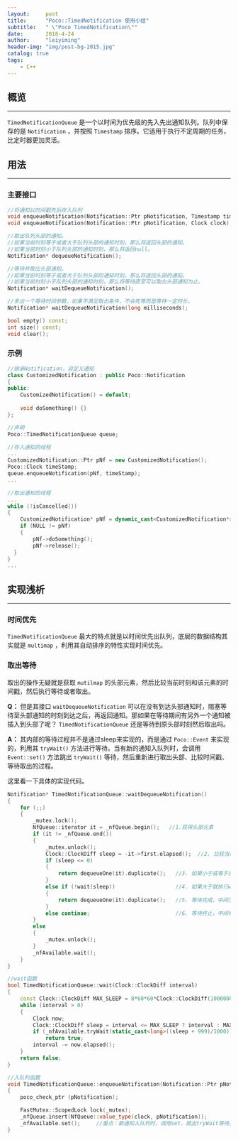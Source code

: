 ```yaml
---
layout:     post
title:      "Poco::TimedNotification 使用小结"
subtitle:   " \"Poco TimedNotification\""
date:       2018-4-24
author:     "leiyiming"
header-img: "img/post-bg-2015.jpg"
catalog: true
tags:
    - C++
---
```






## 概览

---

`TimedNotificationQueue` 是一个以时间为优先级的先入先出通知队列。队列中保存的是 `Notification` ，并按照 `Timestamp` 排序。它适用于执行不定周期的任务，比定时器更加灵活。



## 用法

---

### 主要接口

```C++
//将通知以时间戳先后存入队列
void enqueueNotification(Notification::Ptr pNotification, Timestamp timestamp);
void enqueueNotification(Notification::Ptr pNotification, Clock clock);

//取出队列头部的通知。
//如果当前时刻等于或者大于队列头部的通知时刻，那么将返回头部的通知。
//如果当前时刻小于队列头部的通知时刻，那么将返回null。
Notification* dequeueNotification();

//等待并取出头部通知。
//如果当前时刻等于或者大于队列头部的通知时刻，那么将返回头部的通知。
//如果当前时刻小于队列头部的通知时刻，那么将等待直至可以取出头部通知为止。
Notification* waitDequeueNotification();

//多出一个等待时间参数，如果不满足取出条件，不会死等而是等待一定时长。
Notification* waitDequeueNotification(long milliseconds);

bool empty() const;
int size() const;
void clear();
```



### 示例

```C++
//继承Notification，自定义通知
class CustomizedNotification : public Poco::Notification
{
public:
    CustomizedNotification() = default;
    
    void doSomething() {}
};

//声明
Poco::TimedNotificationQueue queue;

//存入通知的线程
...
CustomizedNotification::Ptr pNf = new CustomizedNotification();
Poco::Clock timeStamp;
queue.enqueueNotification(pNf, timeStamp);
...

//取出通知的线程
...
while (!isCancelled())
{
    CustomizedNotification* pNf = dynamic_cast<CustomizedNotification*> (queue.waitDequeueNotification());
  	if (NULL != pNf)
  	{
		pNf->doSomething();
    	pNf->release();
  }
}
...
```



##  实现浅析

---

### 时间优先

`TimedNotificationQueue` 最大的特点就是以时间优先出队列，底层的数据结构其实就是 `multimap` ，利用其自动排序的特性实现时间优先。



### 取出等待

取出的操作无疑就是获取 `mutilmap` 的头部元素，然后比较当前时刻和该元素的时间戳，然后执行等待或者取出。

**Q：** 但是其接口  `waitDequeueNotification` 可以在没有到达头部通知时，阻塞等待至头部通知的时刻到达之后，再返回通知。那如果在等待期间有另外一个通知被插入到头部了呢？ `TimedNotificationQueue`  还是等待到原头部时刻然后取出吗。

**A：** 其内部的等待过程并不是通过sleep来实现的，而是通过 `Poco::Event` 来实现的，利用其 `tryWait()` 方法进行等待。当有新的通知入队列时，会调用 `Event::set()` 方法跳出  `tryWait()` 等待，然后重新进行取出头部、比较时间戳、等待取出的过程。

这里看一下具体的实现代码。

```C++
Notification* TimedNotificationQueue::waitDequeueNotification()
{
	for (;;)
	{
		_mutex.lock();
		NfQueue::iterator it = _nfQueue.begin();   //1.获得头部元素
		if (it != _nfQueue.end())
		{
			_mutex.unlock();
			Clock::ClockDiff sleep = -it->first.elapsed();  //2. 比较当前时刻与头部元素的时间戳大小
			if (sleep <= 0)
			{
				return dequeueOne(it).duplicate();   //3. 如果小于或等于就取出
			}
			else if (!wait(sleep))                   //4. 如果大于就执行wait，跳转到wait函数
			{
				return dequeueOne(it).duplicate();   //5. 等待完成，中间没有新的通知插入，取出
			}
			else continue;                           //6. 等待终止，中间有新的通知插入，进入下一个循环
		}
		else
		{
			_mutex.unlock();
		}
		_nfAvailable.wait();
	}
}

//wait函数
bool TimedNotificationQueue::wait(Clock::ClockDiff interval)
{
	const Clock::ClockDiff MAX_SLEEP = 8*60*60*Clock::ClockDiff(1000000); // sleep at most 8 hours at a time
	while (interval > 0)
	{
		Clock now;
		Clock::ClockDiff sleep = interval <= MAX_SLEEP ? interval : MAX_SLEEP;
		if (_nfAvailable.tryWait(static_cast<long>((sleep + 999)/1000)))  //重点:使用Event的tryWait等待
			return true;
		interval -= now.elapsed();
	}
	return false;
}

//入队列函数
void TimedNotificationQueue::enqueueNotification(Notification::Ptr pNotification, Clock clock)
{
	poco_check_ptr (pNotification);

	FastMutex::ScopedLock lock(_mutex);
	_nfQueue.insert(NfQueue::value_type(clock, pNotification));
	_nfAvailable.set();     //重点：新通知入队列时，调用set，跳出tryWait等待。
}
```

